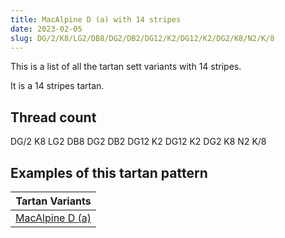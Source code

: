 ```yaml
---
title: MacAlpine D (a) with 14 stripes
date: 2023-02-05
slug: DG/2/K8/LG2/DB8/DG2/DB2/DG12/K2/DG12/K2/DG2/K8/N2/K/8
---
```

This is a list of all the tartan sett variants with 14 stripes.

It is a 14 stripes tartan.


## Thread count
DG/2 K8 LG2 DB8 DG2 DB2 DG12 K2 DG12 K2 DG2 K8 N2 K/8

## Examples of this tartan pattern

| Tartan Variants |
|---------------|
| [MacAlpine D (a)](/variants/dg/2/k8/lg2/db8/dg2/db2/dg12/k2/dg12/k2/dg2/k8/n2/k/8-db000052-dg11450d-k000000-lgaaaa00-naaaaaa)||

